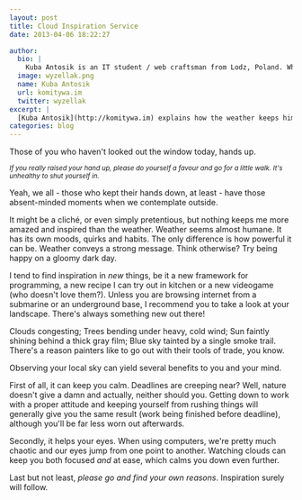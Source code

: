 ```yaml
---
layout: post
title: Cloud Inspiration Service
date: 2013-04-06 18:22:27

author:
  bio: |
    Kuba Antosik is an IT student / web craftsman from Lodz, Poland. When not studying or working, he can be found listening to unpopular music with a cup of tea. Fond of tabletop RPG games.
  image: wyzellak.png
  name: Kuba Antosik
  url: komitywa.im
  twitter: wyzellak
excerpt: |
  [Kuba Antosik](http://komitywa.im) explains how the weather keeps him focused and at ease
categories: blog
---
```


Those of you who haven't looked out the window today, hands up.

<small>*If you really raised your hand up, please do yourself a favour and go for a little walk. It's unhealthy to shut yourself in.*</small>

Yeah, we all - those who kept their hands down, at least - have those absent-minded moments when we contemplate outside.

It might be a cliché, or even simply pretentious, but nothing keeps me more amazed and inspired than the weather. Weather seems almost humane. It has its own moods, quirks and habits. The only difference is how powerful it can be. Weather conveys a strong message. Think otherwise? Try being happy on a gloomy dark day.

I tend to find inspiration in *new* things, be it a new framework for programming, a new recipe I can try out in kitchen or a new videogame (who doesn't love them?). Unless you are browsing internet from a submarine or an underground base, I recommend you to take a look at your landscape. There's always something new out there!

Clouds congesting; Trees bending under heavy, cold wind; Sun faintly shining behind a thick gray film; Blue sky tainted by a single smoke trail. There's a reason painters like to go out with their tools of trade, you know.

Observing your local sky can yield several benefits to you and your mind.

First of all, it can keep you calm. Deadlines are creeping near? Well, nature doesn't give a damn and actually, neither should you. Getting down to work with a proper attitude and keeping yourself from rushing things will generally give you the same result (work being finished before deadline), although you'll be far less worn out afterwards.

Secondly, it helps your eyes. When using computers, we're pretty much chaotic and our eyes jump from one point to another. Watching clouds can keep you both focused *and* at ease, which calms you down even further.

Last but not least, *please go and find your own reasons*. Inspiration surely will follow.